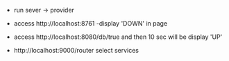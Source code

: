 * run sever -> provider 
* access http://localhost:8761 -display 'DOWN' in page
* access http://localhost:8080/db/true and then 10 sec will be display 'UP'

* http://localhost:9000/router select services
